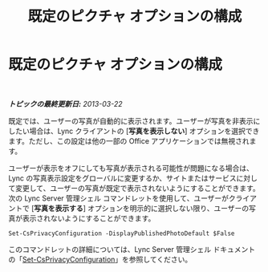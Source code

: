 ﻿---
title: 既定のピクチャ オプションの構成
TOCTitle: 既定のピクチャ オプションの構成
ms:assetid: b1c986f0-6400-447a-9e36-78c1c3a4f793
ms:mtpsurl: https://technet.microsoft.com/ja-jp/library/Dn205074(v=OCS.15)
ms:contentKeyID: 53901568
ms.date: 05/19/2016
mtps_version: v=OCS.15
ms.translationtype: HT
---

# 既定のピクチャ オプションの構成

 

_**トピックの最終更新日:** 2013-03-22_

既定では、ユーザーの写真が自動的に表示されます。ユーザーが写真を非表示にしたい場合は、Lync クライアントの \[**写真を表示しない**\] オプションを選択できます。ただし、この設定は他の一部の Office アプリケーションでは無視されます。

ユーザーが表示をオフにしても写真が表示される可能性が問題になる場合は、Lync の写真表示設定をグローバルに変更するか、サイトまたはサービスに対して変更して、ユーザーの写真が既定で表示されないようにすることができます。次の Lync Server 管理シェル コマンドレットを使用して、ユーザーがクライアントで \[**写真を表示する**\] オプションを明示的に選択しない限り、ユーザーの写真が表示されないようにすることができます。

    Set-CsPrivacyConfiguration -DisplayPublishedPhotoDefault $False

このコマンドレットの詳細については、Lync Server 管理シェル ドキュメントの「[Set-CsPrivacyConfiguration](https://docs.microsoft.com/en-us/powershell/module/skype/Set-CsPrivacyConfiguration)」を参照してください。

